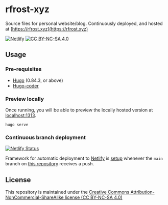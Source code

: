 # rfrost-xyz

Source files for personal website/blog. Continuously deployed, and hosted at [https://rfrost.xyz](https://rfrost.xyz)

[![Netlify][netlify-shield]][netlify]
[![CC BY-NC-SA 4.0][cc-by-nc-sa-shield]][cc-by-nc-sa]

## Usage

### Pre-requisites
* [Hugo](https://gohugo.io/getting-started/installing/) (0.84.3, or above)
* [Hugo-coder](https://github.com/luizdepra/hugo-coder)

### Preview locally
Once running, you will be able to preview the locally hosted version at [localhost:1313](http://localhost:1313/).

```shell
hugo serve
```

### Continuous branch deployment

[![Netlify Status](https://api.netlify.com/api/v1/badges/639fb7a9-1d1a-40b2-9286-1d2163e8965e/deploy-status)](https://app.netlify.com/sites/rfrost-xyz/deploys)

Framework for automatic deployment to [Netlify](https://www.netlify.com) is [setup](netlify.toml) whenever the `main` branch on [this repository](https://github.com/rdfrost/rfrost-xyz) receives a push.

## License
<!-- https://github.com/santisoler/cc-licenses -->

This repository is maintained under the [Creative Commons Attribution-NonCommercial-ShareAlike license (CC BY-NC-SA 4.0)](http://creativecommons.org/licenses/by-nc-sa/4.0/)


[netlify-shield]: https://img.shields.io/netlify/639fb7a9-1d1a-40b2-9286-1d2163e8965e
[netlify]: https://app.netlify.com/sites/rfrost-xyz/deploys
[cc-by-nc-sa]: http://creativecommons.org/licenses/by-nc-sa/4.0/
[cc-by-nc-sa-shield]: https://img.shields.io/badge/License-CC%20BY--NC--SA%204.0-lightgrey.svg
